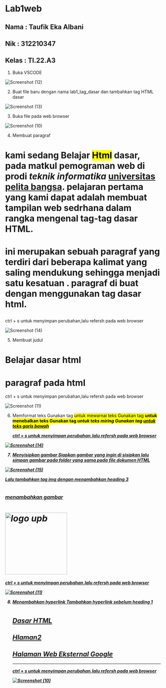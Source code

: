 # Lab1web

## Nama : Taufik Eka Albani
## Nik : 312210347
## Kelas : TI.22.A3

1. Buka VSCODE

![Screenshot (12)](https://github.com/taufikalbani13/Lab1web/assets/115517181/9d60538e-10ff-4ade-8613-605671f5a662)

2. Buat file baru dengan nama lab1_tag_dasar dan tambahkan tag HTML dasar

![Screenshot (13)](https://github.com/taufikalbani13/lab2py/assets/115517181/550ec8eb-b4c2-4698-9b4d-1de6f150f643)

3. Buka file pada web browser

![Screenshot (10)](https://github.com/taufikalbani13/lab2py/assets/115517181/dc7a4b03-9ed7-460d-ae59-5d5e0fd3f1ff)

4. Membuat paragraf

# <p align="left">kami sedang Belajar <mark>Html</mark> dasar, pada matkul <b>pemograman web</b> di prodi <i>teknik informatika</i> <u>universitas pelita bangsa</u>. pelajaran pertama yang kami dapat adalah membuat tampilan web sedrhana dalam rangka mengenal tag-tag dasar HTML.</p>
# <p align="left">ini merupakan sebuah paragraf yang terdiri dari beberapa kalimat yang  saling mendukung sehingga menjadi satu kesatuan . paragraf di buat dengan menggunakan tag dasar html.

ctrl + s untuk menyimpan perubahan,lalu refersh pada web browser

![Screenshot (14)](https://github.com/taufikalbani13/lab2py/assets/115517181/9b8f18f4-689d-4f68-8f84-54f8052193fe)

5. Membuat judul

# <!-- judul paragraf pertama-->
   <h1>Belajar dasar html</h1>
   
# <!--judul paragraf kedua-->
   <h1>paragraf pada html</h1>

ctrl + s untuk menyimpan perubahan,lalu refersh pada web browser

![Screenshot (11)](https://github.com/taufikalbani13/lab2py/assets/115517181/6859159c-b4be-41ab-b7f0-6f234e69483e)

6. Memformat teks
   Gunakan tag <mark> untuk mewarnai teks
   Gunakan tag <b> untuk menebalkan teks
   Gunakan tag <i> untuk teks miring
   Gunakan tag  <u> untuk teks garis bawah

   ctrl + s untuk menyimpan perubahan,lalu refersh pada web browser

![Screenshot (14)](https://github.com/taufikalbani13/lab2py/assets/115517181/9b8f18f4-689d-4f68-8f84-54f8052193fe)

7. Menyisipkan gambar
   Siapkan gambar yang ingin di sisipkan lalu simpan gambar pada folder yang sama pada file dokumen HTML

![Screenshot (15)](https://github.com/taufikalbani13/lab2py/assets/115517181/9e0056b1-a00b-4c95-a7ff-5be18388bff6)

   Lalu tambahkan tag img dengan menambahkan heading 3

 # <!--menambahkan gambar pada dokumen-->
   <h3> menambahkan gambar </h3>

# <img src="LOGO_UPB_NEW-1.png" title="logo upb" width="200">

   ctrl + s untuk menyimpan perubahan,lalu refersh pada web browser

![Screenshot (11)](https://github.com/taufikalbani13/lab2py/assets/115517181/2b9c7a72-430a-4dea-8ddb-40b57dd888d3)

8. Menambahkan hyperlink
   Tambahkan hyperlink sebelum heading 1

   # <!--menambahkan hyperlink-->
   <nav>
      
   # <a href="lab1_tag_dasar.html">Dasar HTML</a>
      
   # <a href="lab1_halaman2.html">Hlaman2</a>
      
   # <a herf="http://www.google.com">Halaman Web Eksternal Google</a>
   </nav>
   <hr>

   ctrl + s untuk menyimpan perubahan,lalu refersh pada web browser

   ![Screenshot (10)](https://github.com/taufikalbani13/lab2py/assets/115517181/a4fa8226-c6da-4c1f-81dd-aa1b2502af44)


   




   
